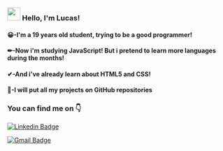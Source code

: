 ### <img src="https://media.giphy.com/media/hvRJCLFzcasrR4ia7z/giphy.gif" width="30px"> Hello, I'm Lucas!

#### 😀-I'm a 19 years old student, trying to be a good programmer!
#### ✏-Now i'm studying JavaScript! But i pretend to learn more languages during the months!
#### ✔-And i've already learn about HTML5 and CSS!
#### 🎉-I will put all my projects on GitHub repositories

### You can find me on 👇

[![Linkedin Badge](https://img.shields.io/badge/LinkedIn-0077B5?style=for-the-badge&logo=linkedin&logoColor=white&link=https://www.linkedin.com/in/lucas-munhoz-071705174/)](https://www.linkedin.com/in/lucas-munhoz-071705174/) 

[![Gmail Badge](https://img.shields.io/badge/lucasmunhoz2105@gmail-D14836?style=for-the-badge&logo=gmail&logoColor=white&link=mailto:lucasmunhoz2105@gmail)](mailto:lucasmunhoz2105@gmail)

